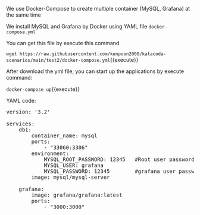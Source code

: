 We use Docker-Compose to create multiple container (MySQL, Grafana) at the same time 

We install MySQL and Grafana by Docker using YAML file `docker-compose.yml`

You can get this file by execute this command

`wget https://raw.githubusercontent.com/kenpoon2000/katacoda-scenarios/main/test2/docker-compose.yml`{{execute}}

After download the yml file, you can start up the applications by execute command:

`docker-compose up`{{execute}}


YAML code:

<pre class="file" data-target="clipboard">
version: '3.2' 

services: 
    db1: 
        container_name: mysql    
        ports:
            - "33060:3306"
        environment: 
            MYSQL_ROOT_PASSWORD: 12345   #Root user password
            MYSQL_USER: grafana
            MYSQL_PASSWORD: 12345        #grafana user password
        image: mysql/mysql-server  
        
    grafana:
        image: grafana/grafana:latest 
        ports: 
            - "3000:3000"     
</pre>

